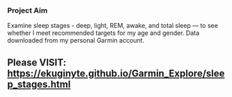 ### Project Aim
Examine sleep stages - deep, light, REM, awake, and total sleep — to see whether I meet recommended targets for my age and gender.
Data downloaded from my personal Garmin account.


## Please VISIT: **https://ekuginyte.github.io/Garmin_Explore/sleep_stages.html**
